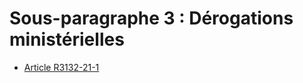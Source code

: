 # Sous-paragraphe 3 : Dérogations ministérielles

* [Article R3132-21-1](./LEGIARTI000031212678.md)
